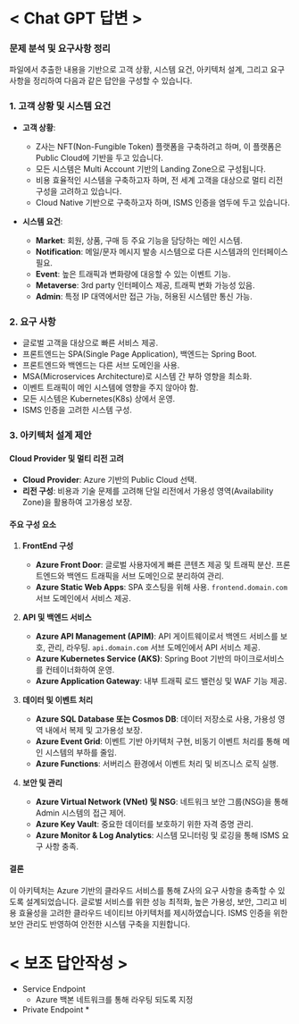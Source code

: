 

# < Chat GPT 답변 >



### 문제 분석 및 요구사항 정리

파일에서 추출한 내용을 기반으로 고객 상황, 시스템 요건, 아키텍처 설계, 그리고 요구 사항을 정리하여 다음과 같은 답안을 구성할 수 있습니다.

### 1. 고객 상황 및 시스템 요건
- **고객 상황**:
  - Z사는 NFT(Non-Fungible Token) 플랫폼을 구축하려고 하며, 이 플랫폼은 Public Cloud에 기반을 두고 있습니다.
  - 모든 시스템은 Multi Account 기반의 Landing Zone으로 구성됩니다.
  - 비용 효율적인 시스템을 구축하고자 하며, 전 세계 고객을 대상으로 멀티 리전 구성을 고려하고 있습니다.
  - Cloud Native 기반으로 구축하고자 하며, ISMS 인증을 염두에 두고 있습니다.

- **시스템 요건**:
  - **Market**: 회원, 상품, 구매 등 주요 기능을 담당하는 메인 시스템.
  - **Notification**: 메일/문자 메시지 발송 시스템으로 다른 시스템과의 인터페이스 필요.
  - **Event**: 높은 트래픽과 변화량에 대응할 수 있는 이벤트 기능.
  - **Metaverse**: 3rd party 인터페이스 제공, 트래픽 변화 가능성 있음.
  - **Admin**: 특정 IP 대역에서만 접근 가능, 허용된 시스템만 통신 가능.

### 2. 요구 사항
- 글로벌 고객을 대상으로 빠른 서비스 제공.
- 프론트엔드는 SPA(Single Page Application), 백엔드는 Spring Boot.
- 프론트엔드와 백엔드는 다른 서브 도메인을 사용.
- MSA(Microservices Architecture)로 시스템 간 부하 영향을 최소화.
- 이벤트 트래픽이 메인 시스템에 영향을 주지 않아야 함.
- 모든 시스템은 Kubernetes(K8s) 상에서 운영.
- ISMS 인증을 고려한 시스템 구성.

### 3. 아키텍처 설계 제안

#### Cloud Provider 및 멀티 리전 고려
- **Cloud Provider**: Azure 기반의 Public Cloud 선택.
- **리전 구성**: 비용과 기술 문제를 고려해 단일 리전에서 가용성 영역(Availability Zone)을 활용하여 고가용성 보장.

#### 주요 구성 요소

1. **FrontEnd 구성**
   - **Azure Front Door**: 글로벌 사용자에게 빠른 콘텐츠 제공 및 트래픽 분산. 프론트엔드와 백엔드 트래픽을 서브 도메인으로 분리하여 관리.
   - **Azure Static Web Apps**: SPA 호스팅을 위해 사용. `frontend.domain.com` 서브 도메인에서 서비스 제공.

2. **API 및 백엔드 서비스**
   - **Azure API Management (APIM)**: API 게이트웨이로서 백엔드 서비스를 보호, 관리, 라우팅. `api.domain.com` 서브 도메인에서 API 서비스 제공.
   - **Azure Kubernetes Service (AKS)**: Spring Boot 기반의 마이크로서비스를 컨테이너화하여 운영.
   - **Azure Application Gateway**: 내부 트래픽 로드 밸런싱 및 WAF 기능 제공.

3. **데이터 및 이벤트 처리**
   - **Azure SQL Database 또는 Cosmos DB**: 데이터 저장소로 사용, 가용성 영역 내에서 복제 및 고가용성 보장.
   - **Azure Event Grid**: 이벤트 기반 아키텍처 구현, 비동기 이벤트 처리를 통해 메인 시스템의 부하를 줄임.
   - **Azure Functions**: 서버리스 환경에서 이벤트 처리 및 비즈니스 로직 실행.

4. **보안 및 관리**
   - **Azure Virtual Network (VNet) 및 NSG**: 네트워크 보안 그룹(NSG)을 통해 Admin 시스템의 접근 제어.
   - **Azure Key Vault**: 중요한 데이터를 보호하기 위한 자격 증명 관리.
   - **Azure Monitor & Log Analytics**: 시스템 모니터링 및 로깅을 통해 ISMS 요구 사항 충족.

#### 결론

이 아키텍처는 Azure 기반의 클라우드 서비스를 통해 Z사의 요구 사항을 충족할 수 있도록 설계되었습니다. 글로벌 서비스를 위한 성능 최적화, 높은 가용성, 보안, 그리고 비용 효율성을 고려한 클라우드 네이티브 아키텍처를 제시하였습니다. ISMS 인증을 위한 보안 관리도 반영하여 안전한 시스템 구축을 지원합니다.





# < 보조 답안작성 >



* Service Endpoint
  * Azure 백본 네트워크를 통해 라우팅 되도록 지정
* Private Endpoint
  * 

